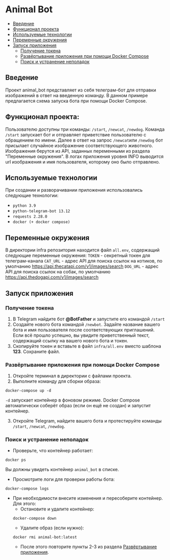 # Animal Bot
- [Введение](#введение)
- [Функционал проекта](#функционал-проекта)
- [Используемые технологии](#используемые-технологии)
- [Переменные окружения](#переменные-окружения)
- [Запуск приложения](#запуск-приложения)
    - [Получение токена](#получение-токена)
    - [Развёртывание приложения при помощи Docker Compose](#развёртывание-приложения-при-помощи-docker-compose)
    - [Поиск и устранение неполадок](#поиск-и-устранение-неполадок)

## Введение
Проект animal_bot представляет из себя телеграм-бот для отправки изображений в ответ на введенную команду. В данном примере предлагается схема запуска бота при помощи Docker Compose.

## Функционал проекта:
Пользователю доступны три команды: ```/start```, ```/newcat```, ```/newdog```. Команда ```/start``` запускает бот и отправляет приветствие пользователю с обращением по имени. Далее в ответ на запрос ```/newcat```или ```/newdog``` бот присылает случайное изображение соответствующего животного. Изображения берутся из API, заданных переменными из раздела "Переменные окружения". В логах приложения уровня INFO выводится url изображения и имя пользователя, которому оно было отправлено.

## Используемые технологии
При создании и разворачивании приложения использовались следующие технологии:
- ```python 3.9```
- ```python-telegram-bot 13.12```
- ```requests 2.28.0```
- ```docker (+ docker compose)```

## Переменные окружения
В директории infra репозитория находится файл ```all.env```, содержащий следующие переменные окружения:
```TOKEN``` - секретный токен для телеграм-канала
```CAT_URL``` - адрес API для поиска ссылок на котиков, по умолчанию https://api.thecatapi.com/v1/images/search
```DOG_URL``` - адрес API для поиска ссылок на собак, по умолчанию https://api.thedogapi.com/v1/images/search

## Запуск приложения

### Получение токена
1. В Telegram найдите бот **@BotFather** и запустите его командой ```/start```
2. Создайте нового бота командой ```/newbot```. Задайте название вашего бота и имя пользователя после соответствующих приглашений. 
Если всё прошло успешно, вы увидите приветственный текст, содержащий ссылку на вашего нового бота и токен.
3. Скопируйте токен и вставьте в файл ```infra/all.env``` вместо шаблона **123**. Сохраните файл. 

### Развёртывание приложения при помощи Docker Compose
1. Откройте терминал в директории с файлами проекта.
2. Выполните команду для сборки образа:
```
docker-compose up -d
```
```-d``` запускает контейнер в фоновом режиме.
Docker Compose автоматически соберёт образ (если он ещё не создан) и запустит контейнер.

3. Откройте Telegram, найдите вашего бота и протестируйте команды ```/start```, ```/newcat```, ```/newdog```.

### Поиск и устранение неполадок
- Проверьте, что контейнер работает:
```
docker ps
```
Вы должны увидеть контейнер ```animal_bot``` в списке.

- Просмотрите логи для проверки работы бота:
```
docker-compose logs
```

- При необходимости внесите изменения и пересоберите контейнер. Для этого:
    - Остановите и удалите контейнер: 
    ```
    docker-compose down
    ```
    - Удалите образ (если нужно): 
    ```
    docker rmi animal-bot:latest
    ```
    - После этого повторите пункты 2-3 из раздела [Развёртывание приложения](#развёртывание-приложения-при-помощи-docker-compose).

